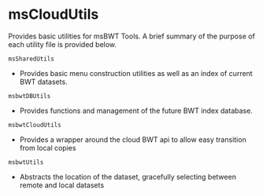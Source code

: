 # msCloudUtils
Provides basic utilities for msBWT Tools.
A brief summary of the purpose of each utility file is provided below.

`msSharedUtils`

- Provides basic menu construction utilities as well as an index of current BWT datasets.

`msbwtDBUtils`

- Provides functions and management of the future BWT index database.

`msbwtCloudUtils`

- Provides a wrapper around the cloud BWT api to allow easy transition from local copies

`msbwtUtils`

- Abstracts the location of the dataset, gracefully selecting between remote and local datasets
